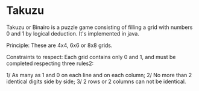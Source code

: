 # Takuzu
Takuzu or Binairo is a puzzle game consisting of filling a grid with numbers 0 and 1 by logical deduction.
It's implemented in java.

Principle:
These are 4x4, 6x6 or 8x8 grids.

Constraints to respect:
Each grid contains only 0 and 1, and must be completed respecting three rules2:

1/ As many as 1 and 0 on each line and on each column;
2/ No more than 2 identical digits side by side;
3/ 2 rows or 2 columns can not be identical.
